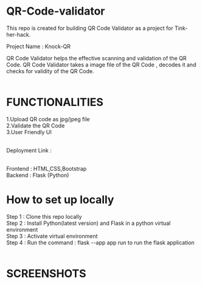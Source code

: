 # QR-Code-validator
This repo is created for building QR Code Validator as a project for Tink-her-hack. 

Project Name : Knock-QR

QR Code Validator helps the effective scanning and validation of the QR Code. QR Code Validator takes a image file of the QR Code , decodes it and checks for validity of the QR Code.
<br/><br/>
# FUNCTIONALITIES<br/>
1.Upload QR code as jpg/jpeg file<br/>
2.Validate the QR Code<br/>
3.User Friendly UI
<br/><br/>

Deployment Link : 
<br/><br/>

Frontend : HTML,CSS,Bootstrap <br/>
Backend : Flask (Python)
<br/>

# How to set up locally <br/>
Step 1 : Clone this repo locally <br/>
Step 2 : Install Python(latest version) and Flask in a python virtual environment <br/>
Step 3 : Activate virtual environment  <br/>
Step 4 : Run the command : flask --app app run to run the flask application <br/>
<br/>

# SCREENSHOTS<br/>




